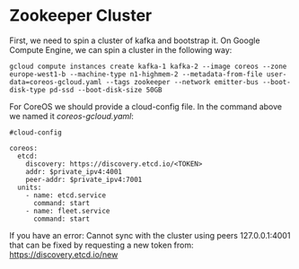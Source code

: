 #  Zookeeper Cluster

First, we need to spin a cluster of kafka and bootstrap it. On Google Compute Engine, we can spin a cluster in the following way:
```
gcloud compute instances create kafka-1 kafka-2 --image coreos --zone europe-west1-b --machine-type n1-highmem-2 --metadata-from-file user-data=coreos-gcloud.yaml --tags zookeeper --network emitter-bus --boot-disk-type pd-ssd --boot-disk-size 50GB
```

For CoreOS we should provide a cloud-config file. In the command above we named it *coreos-gcloud.yaml*:
```
#cloud-config

coreos:
  etcd:
    discovery: https://discovery.etcd.io/<TOKEN>
    addr: $private_ipv4:4001
    peer-addr: $private_ipv4:7001
  units:
    - name: etcd.service
      command: start
    - name: fleet.service
      command: start
```
If you have an error: Cannot sync with the cluster using peers 127.0.0.1:4001 that can be fixed by requesting a new token from: https://discovery.etcd.io/new
